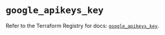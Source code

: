 # `google_apikeys_key`

Refer to the Terraform Registry for docs: [`google_apikeys_key`](https://registry.terraform.io/providers/hashicorp/google/6.5.0/docs/resources/apikeys_key).
